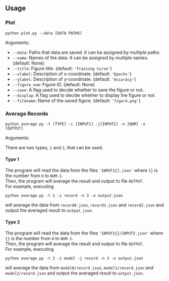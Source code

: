 ## Usage

### Plot

```
python plot.py --data [DATA PATHS]
```

Arguments:

 * `--data`: Paths that data are saved. It can be assigned by multiple paths.
 * `--name`: Names of the data. It can be assigned by multiple names. (default: None)
 * `--title`: Figure title. (default: `'Training Curve'`)
 * `--xlabel`: Description of x-coordinate. (default: `'Epochs'`)
 * `--ylabel`: Description of y-coordinate. (default: `'Accuracy'`)
 * `--figure_num`: Figure ID. (default: None)
 * `--save`: A flag used to decide whether to save the figure or not.
 * `--display`: A flag used to decide whether to display the figure or not. 
 * `--filename`: Name of the saved figure. (default: `'figure.png'`)

### Average Records

```
python average.py -t [TYPE] -i [INPUT1] -j[INPUT2] -n [NUM] -o [OUTPUT]
```

Arguments:

There are two types, `1` and `2`, that can be used.

#### Type 1

The program will read the data from the files `'INPUT1{}.json'` where `{}` is the number from `0` to `NUM-1`.  
Then, the program will average the result and output to file `OUTPUT`.  
For example, executing
```
python average.py -t 1 -i record -n 3 -o output.json
```
will average the data from `record0.json`, `record1.json` and `record2.json` and output the averaged result to `output.json`.

#### Type 2

The program will read the data from the files `'INPUT1{}/INPUT2.json'` where `{}` is the number from `0` to `NUM-1`.  
Then, the program will average the result and output to file `OUTPUT`.  
For example, executing
```
python average.py -t 2 -i model -j record -n 3 -o output.json
```
will average the data from `model0/record.json`, `model1/record.json` and `model2/record.json` and output the averaged result to `output.json`.

